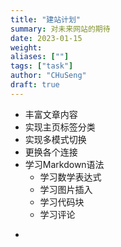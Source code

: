 ```yaml
---
title: "建站计划"
summary: 对未来网站的期待
date: 2023-01-15
weight: 
aliases: [""]
tags: ["task"]
author: "CHuSeng"
draft: true
---
```


- 丰富文章内容
- 实现主页标签分类
- 实现多模式切换
- 更换各个连接
- 学习Markdown语法
  * 学习数学表达式
  * 学习图片插入
  * 学习代码块
  * 学习评论

* 

